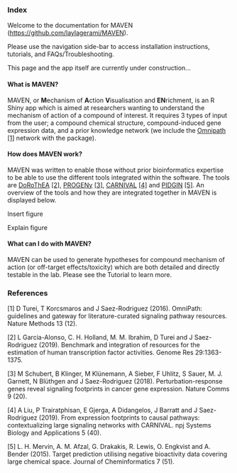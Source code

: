 ### Index

Welcome to the documentation for MAVEN (https://github.com/laylagerami/MAVEN).

Please use the navigation side-bar to access installation instructions, tutorials, and FAQs/Troubleshooting.

This page and the app itself are currently under construction...

#### What is MAVEN?
MAVEN, or **M**echanism of **A**ction **V**isualisation and **EN**richment, is an R Shiny app which is aimed at researchers wanting to understand the mechanism of action of a compound of interest. It requires 3 types of input from the user; a compound chemical structure, compound-induced gene expression data, and a prior knowledge network (we include the [Omnipath](https://omnipathdb.org/) [[1]](#1) network with the package).

#### How does MAVEN work?

MAVEN was written to enable those without prior bioinformatics expertise to be able to use the different tools integrated within the software. The tools are [DoRoThEA](https://github.com/saezlab/dorothea) [[2]](#2), [PROGENy](https://github.com/saezlab/progeny) [[3]](#3), [CARNIVAL](https://github.com/saezlab/CARNIVAL) [[4]](#4) and [PIDGIN](https://github.com/BenderGroup/PIDGINv4) [[5]](#5). An overview of the tools and how they are integrated together in MAVEN is displayed below.

Insert figure

Explain figure

#### What can I do with MAVEN?
MAVEN can be used to generate hypotheses for compound mechanism of action (or off-target effects/toxicity) which are both detailed and directly testable in the lab.  Please see the Tutorial to learn more.

### References
<a id="1">[1]</a> 
D Turei, T Korcsmaros and J Saez-Rodriguez  (2016). 
OmniPath: guidelines and gateway for literature-curated signaling pathway resources. 
Nature Methods 13 (12).

<a id="2">[2]</a> 
L Garcia-Alonso, C. H. Holland, M. M. Ibrahim, D Turei and J Saez-Rodriguez (2019).
Benchmark and integration of resources for the estimation of human transcription factor activities.
Genome Res 29:1363-1375.

<a id="3">[3]</a>
M Schubert, B Klinger, M Klünemann, A Sieber, F Uhlitz, S Sauer, M. J. Garnett, N Blüthgen and J Saez-Rodriguez (2018).
Perturbation-response genes reveal signaling footprints in cancer gene expression.
Nature Comms 9 (20).

<a id="4">[4]</a>
A Liu, P Trairatphisan, E Gjerga, A Didangelos, J Barratt and J Saez-Rodriguez (2019). 
From expression footprints to causal pathways: contextualizing large signaling networks with CARNIVAL.
npj Systems Biology and Applications 5 (40).

<a id="5">[5]</a>
L. H. Mervin, A. M. Afzal, G. Drakakis, R. Lewis, O. Engkvist and A. Bender (2015).
Target prediction utilising negative bioactivity data covering large chemical space.
Journal of Cheminformatics 7 (51).
